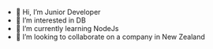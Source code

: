 - 👋 Hi, I’m Junior Developer
- 👀 I’m interested in DB
- 🌱 I’m currently learning NodeJs
- 💞️ I’m looking to collaborate on a company in New Zealand

<!---
psh140/psh140 is a ✨ special ✨ repository because its `README.md` (this file) appears on your GitHub profile.
You can click the Preview link to take a look at your changes.
--->
